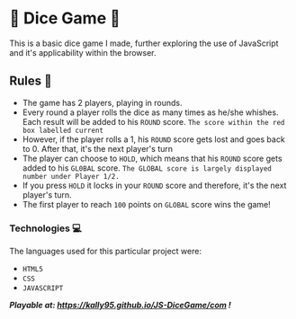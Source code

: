 # :game_die: Dice Game :game_die:

This is a basic dice game I made, further exploring the use of JavaScript and it's applicability within the browser.

## Rules :pushpin:

- The game has 2 players, playing in rounds.
- Every round a player rolls the dice as many times as he/she whishes. Each result will be added to his ```ROUND``` score. ```The score within the red box labelled current```
- However, if the player rolls a 1, his ```ROUND``` score gets lost and goes back to 0. After that, it's the next player's turn
- The player can choose to ```HOLD```, which means that his ```ROUND``` score gets added to his ```GL0BAL``` score. ```The GLOBAL score is largely displayed number under Player 1/2.```
- If you press ```HOLD``` it locks in your ```ROUND``` score and therefore, it's the next player's turn.
- The first player to reach ```100``` points on ```GLOBAL``` score wins the game!

### Technologies :computer:	
The languages used for this particular project were:

* ```HTML5```
* ```CSS```
* ```JAVASCRIPT```


***Playable at: https://kally95.github.io/JS-DiceGame/com !***
